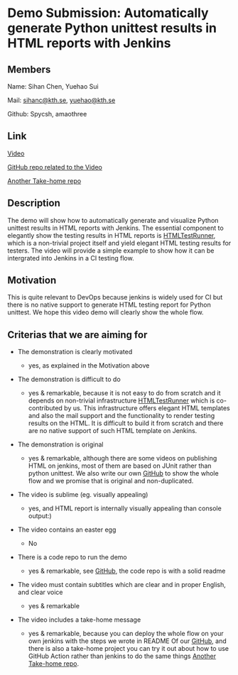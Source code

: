 # Demo Submission: Automatically generate Python unittest results in HTML reports with Jenkins

## Members

Name: Sihan Chen,  Yuehao Sui

Mail: sihanc@kth.se, yuehao@kth.se

Github: Spycsh, amaothree

## Link

[Video](https://www.youtube.com/watch?v=emgC9u3xykk)

[GitHub repo related to the Video](https://github.com/Spycsh/python-unittest-htmlTestRunner-jenkins-demo)

[Another Take-home repo](https://github.com/Spycsh/python-unittest-htmlTestRunner-GitHub-Action-demo)

## Description
The demo will show how to automatically generate and visualize Python unittest results in HTML reports with Jenkins. The essential component to elegantly show the testing results in HTML reports is [HTMLTestRunner](https://github.com/SeldomQA/HTMLTestRunner), which is a non-trivial project itself and yield elegant HTML testing results for testers. The video will provide a simple example to show how it can be intergrated into Jenkins in a CI testing flow.

## Motivation
This is quite relevant to DevOps because jenkins is widely used for CI but there is no native support to generate HTML testing report for Python unittest. We hope this video demo will clearly show the whole flow.

## Criterias that we are aiming for

* The demonstration is clearly motivated
    - yes, as explained in the Motivation above

* The demonstration is difficult to do
    - yes & remarkable, because it is not easy to do from scratch and it depends on non-trivial infrastructure [HTMLTestRunner](https://github.com/SeldomQA/HTMLTestRunner) which is co-contributed by us. This infrastructure offers elegant HTML templates and also the mail support and the functionality to render testing results on the HTML. It is difficult to build it from scratch and there are no native support of such HTML template on Jenkins.

* The demonstration is original
    - yes & remarkable, although there are some videos on publishing HTML on jenkins, most of them are based on JUnit rather than python unittest. We also write our own [GitHub](https://github.com/Spycsh/python-unittest-htmlTestRunner-jenkins-demo) to show the whole flow and we promise that is original and non-duplicated.

* The video is sublime (eg. visually appealing)
    - yes, and HTML report is internally visually appealing than console output:)

* The video contains an easter egg
    - No

* There is a code repo to run the demo
    - yes & remarkable, see [GitHub](https://github.com/Spycsh/python-unittest-htmlTestRunner-jenkins-demo), the code repo is with a solid readme

* The video must contain subtitles which are clear and in proper English, and clear voice
    - yes & remarkable

* The video includes a take-home message
    - yes & remarkable, because you can deploy the whole flow on your own jenkins with the steps we wrote in README Of our [GitHub](https://github.com/Spycsh/python-unittest-htmlTestRunner-jenkins-demo), and there is also a take-home project you can try it out about how to use GitHub Action rather than jenkins to do the same things 
[Another Take-home repo](https://github.com/Spycsh/python-unittest-htmlTestRunner-GitHub-Action-demo).

